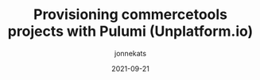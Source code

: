 ---
title:  "Provisioning commercetools projects with Pulumi (Unplatform.io)"
date: 2021-09-21
author: jonnekats
comments: true
image: ./images/pulumi-commercetools.webp
tags: [Composable]
external: true
url: https://unplatform.io/stories/provisioning-commercetools-with-pulumi
description: "This article introduces the commercetools Pulumi plugin 🚀. This plugin allows you to provision commercetools resources, such as project settings, product types and integrations in common programming languages like C#, TypeScript, Go & Python."
---